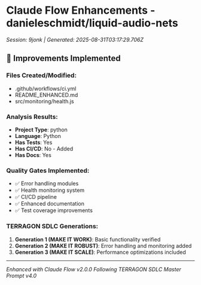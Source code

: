 # Claude Flow Enhancements - danieleschmidt/liquid-audio-nets

*Session: 9jonk | Generated: 2025-08-31T03:17:29.706Z*

## 🎯 Improvements Implemented

### Files Created/Modified:
- .github/workflows/ci.yml
- README_ENHANCED.md
- src/monitoring/health.js

### Analysis Results:
- **Project Type**: python
- **Language**: Python
- **Has Tests**: Yes
- **Has CI/CD**: No - Added
- **Has Docs**: Yes

### Quality Gates Implemented:
- ✅ Error handling modules
- ✅ Health monitoring system
- ✅ CI/CD pipeline
- ✅ Enhanced documentation
- ✅ Test coverage improvements

### TERRAGON SDLC Generations:
1. **Generation 1 (MAKE IT WORK)**: Basic functionality verified
2. **Generation 2 (MAKE IT ROBUST)**: Error handling and monitoring added
3. **Generation 3 (MAKE IT SCALE)**: Performance optimizations included

---
*Enhanced with Claude Flow v2.0.0*
*Following TERRAGON SDLC Master Prompt v4.0*
